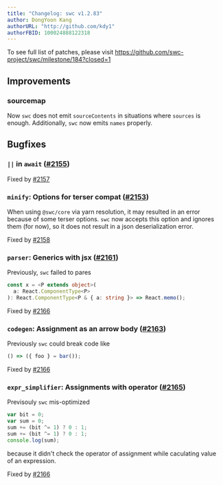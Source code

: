```yaml
---
title: "Changelog: swc v1.2.83"
author: DongYoon Kang
authorURL: "http://github.com/kdy1"
authorFBID: 100024888122318
---
```


To see full list of patches, please visit https://github.com/swc-project/swc/milestone/184?closed=1

## Improvements

### sourcemap

Now `swc` does not emit `sourceContents` in situations where `sources` is enough.
Additionally, `swc` now emits `names` properly.

## Bugfixes

### `||` in `await` ([#2155](https://github.com/swc-project/swc/issues/2155))

Fixed by [#2157](https://github.com/swc-project/swc/pull/2157)

### `minify`: Options for terser compat ([#2153](https://github.com/swc-project/swc/issues/2153))

When using `@swc/core` via yarn resolution, it may resulted in an error because of some terser options.
`swc` now accepts this option and ignores them (for now), so it does not result in a json deserialization error.

Fixed by [#2158](https://github.com/swc-project/swc/pull/2158)

### `parser`: Generics with jsx ([#2161](https://github.com/swc-project/swc/issues/2161))

Previously, `swc` failed to pares

```ts
const x = <P extends object>(
  a: React.ComponentType<P>
): React.ComponentType<P & { a: string }> => React.memo();
```

Fixed by [#2166](https://github.com/swc-project/swc/pull/2166)

### `codegen`: Assignment as an arrow body ([#2163](https://github.com/swc-project/swc/issues/2163))

Previously `swc` could break code like

```js
() => ({ foo } = bar());
```

Fixed by [#2166](https://github.com/swc-project/swc/pull/2166)

### `expr_simplifier`: Assignments with operator ([#2165](https://github.com/swc-project/swc/issues/2165))

Previsouly `swc` mis-optimized

```js
var bit = 0;
var sum = 0;
sum += (bit ^= 1) ? 0 : 1;
sum += (bit ^= 1) ? 0 : 1;
console.log(sum);
```

because it didn't check the operator of assignment while caculating value of an expression.

Fixed by [#2166](https://github.com/swc-project/swc/pull/2166)

